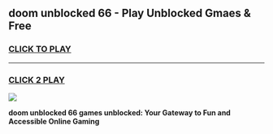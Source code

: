 
## doom unblocked 66 - Play Unblocked Gmaes & Free
<h3>
<a href="https://news.freeplayer.one?title=doom_unblocked_66&ref=23F">CLICK TO PLAY</a></h3>
<hr>

<h3>
<a href="https://news.freeplayer.one?title=doom_unblocked_66&ref=23F">CLICK 2 PLAY</a>
  
</h3>

<a href="https://news.freeplayer.one?title=doom_unblocked_66&ref=23F/"><img src="https://clearcache.store/games.png"></a>


**doom unblocked 66 games unblocked: Your Gateway to Fun and Accessible Online Gaming**
